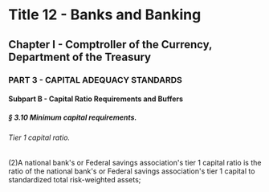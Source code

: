 
# Title 12 - Banks and Banking
## Chapter I - Comptroller of the Currency, Department of the Treasury
### PART 3 - CAPITAL ADEQUACY STANDARDS
#### Subpart B - Capital Ratio Requirements and Buffers
##### § 3.10 Minimum capital requirements.
###### Tier 1 capital ratio.

(2)A national bank's or Federal savings association's tier 1 capital ratio is the ratio of the national bank's or Federal savings association's tier 1 capital to standardized total risk-weighted assets;
